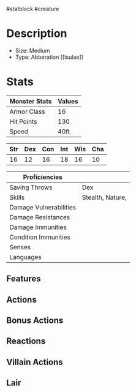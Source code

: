#statblock #creature
# Description
- Size: Medium
- Type: Abberation [[Isulae]]



# Stats
| Monster Stats | Values |
| ------------- | ------ |
| Armor Class   | 16     |
| Hit Points    | 130    |
| Speed         | 40ft   | 

| Str | Dex | Con | Int | Wis | Cha |
| --- | --- | --- | --- | --- | --- |
| 16  | 12  | 16  | 18  | 16  | 10  | 

| Proficiencies          |     |
| ---------------------- | --- |
| Saving Throws          | Dex | 
| Skills                 | Stealth, Nature,     |
| Damage Vulnerabilities |     |
| Damage Resistances     |     |
| Damage Immunities      |     |
| Condition Immunities   |     |
| Senses                 |     |
| Languages              |     |

## Features


## Actions

## Bonus Actions

## Reactions

## Villain Actions

## Lair 